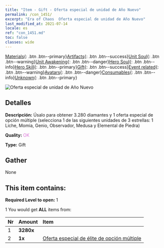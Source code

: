 ```yaml
---
title: "Item - Gift - Oferta especial de unidad de Año Nuevo"
permalink: /con_1451/
excerpt: "Era of Chaos  Oferta especial de unidad de Año Nuevo"
last_modified_at: 2021-07-14
locale: es
ref: "con_1451.md"
toc: false
classes: wide
---
```

 [Materials](/ItemsES/){: .btn .btn--primary}[Artifacts](/ItemsES/Artifacts/){: .btn .btn--success}[Unit Soul](/ItemsES/UnitSoul/){: .btn .btn--warning}[Unit Awakening](/ItemsES/UnitAwakening/){: .btn .btn--danger}[Hero Soul](/ItemsES/HeroSoul/){: .btn .btn--info}[Hero Skill](/ItemsES/HeroSkill/){: .btn .btn--primary}[Gift](/ItemsES/Gift/){: .btn .btn--success}[Event related](/ItemsES/Events/){: .btn .btn--warning}[Avatars](/ItemsES/Avatars/){: .btn .btn--danger}[Consumables](/ItemsES/Consumables/){: .btn .btn--info}[Unknown](/ItemsES/Unknown/){: .btn .btn--primary}

 ![Oferta especial de unidad de Año Nuevo](/images/t/i_907065.png)

## Detalles
 **Descripción:** Úsalo para obtener 3.280 diamantes y 1 oferta especial de opción múltiple (selecciona 1 de las siguientes unidades de 3 estrellas: 1 Liche, Momia, Genio, Observador, Medusa y Elemental de Piedra)

 **Quality:** <span style="color: #DA70D6">OK</span>

 **Type:** Gift

## Gather

  None

## This item contains:

 **Required Level to open:** 1

 1 You would get **ALL** items  from:

  | Nr | Amount |     Item    |
  |:---|:-------|:------------|
  | 1 |  **3280x** | <i class="fas fa-gem"/> |  | 
  | 2 |  **1x** | [Oferta especial de élite de opción múltiple](/ItemsES/con_1452/) |  | 
